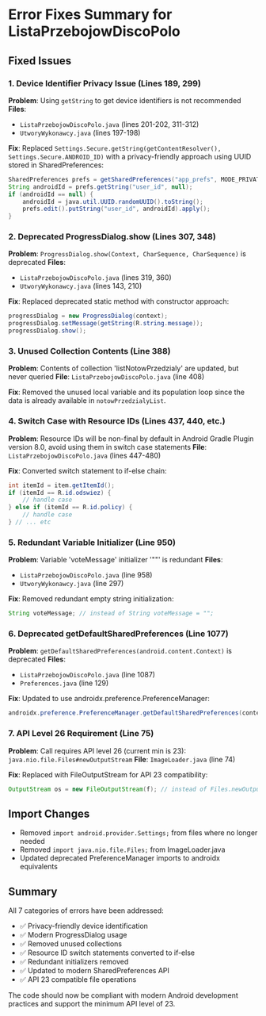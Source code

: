 # Error Fixes Summary for ListaPrzebojowDiscoPolo

## Fixed Issues

### 1. Device Identifier Privacy Issue (Lines 189, 299)
**Problem**: Using `getString` to get device identifiers is not recommended
**Files**: 
- `ListaPrzebojowDiscoPolo.java` (lines 201-202, 311-312)
- `UtworyWykonawcy.java` (lines 197-198)

**Fix**: Replaced `Settings.Secure.getString(getContentResolver(), Settings.Secure.ANDROID_ID)` with a privacy-friendly approach using UUID stored in SharedPreferences:
```java
SharedPreferences prefs = getSharedPreferences("app_prefs", MODE_PRIVATE);
String androidId = prefs.getString("user_id", null);
if (androidId == null) {
    androidId = java.util.UUID.randomUUID().toString();
    prefs.edit().putString("user_id", androidId).apply();
}
```

### 2. Deprecated ProgressDialog.show (Lines 307, 348)
**Problem**: `ProgressDialog.show(Context, CharSequence, CharSequence)` is deprecated
**Files**: 
- `ListaPrzebojowDiscoPolo.java` (lines 319, 360)
- `UtworyWykonawcy.java` (lines 143, 210)

**Fix**: Replaced deprecated static method with constructor approach:
```java
progressDialog = new ProgressDialog(context);
progressDialog.setMessage(getString(R.string.message));
progressDialog.show();
```

### 3. Unused Collection Contents (Line 388)
**Problem**: Contents of collection 'listNotowPrzedzialy' are updated, but never queried
**File**: `ListaPrzebojowDiscoPolo.java` (line 408)

**Fix**: Removed the unused local variable and its population loop since the data is already available in `notowPrzedzialyList`.

### 4. Switch Case with Resource IDs (Lines 437, 440, etc.)
**Problem**: Resource IDs will be non-final by default in Android Gradle Plugin version 8.0, avoid using them in switch case statements
**File**: `ListaPrzebojowDiscoPolo.java` (lines 447-480)

**Fix**: Converted switch statement to if-else chain:
```java
int itemId = item.getItemId();
if (itemId == R.id.odswiez) {
    // handle case
} else if (itemId == R.id.policy) {
    // handle case
} // ... etc
```

### 5. Redundant Variable Initializer (Line 950)
**Problem**: Variable 'voteMessage' initializer '""' is redundant
**Files**:
- `ListaPrzebojowDiscoPolo.java` (line 958)
- `UtworyWykonawcy.java` (line 297)

**Fix**: Removed redundant empty string initialization:
```java
String voteMessage; // instead of String voteMessage = "";
```

### 6. Deprecated getDefaultSharedPreferences (Line 1077)
**Problem**: `getDefaultSharedPreferences(android.content.Context)` is deprecated
**Files**:
- `ListaPrzebojowDiscoPolo.java` (line 1087)
- `Preferences.java` (line 129)

**Fix**: Updated to use androidx.preference.PreferenceManager:
```java
androidx.preference.PreferenceManager.getDefaultSharedPreferences(context)
```

### 7. API Level 26 Requirement (Line 75)
**Problem**: Call requires API level 26 (current min is 23): `java.nio.file.Files#newOutputStream`
**File**: `ImageLoader.java` (line 74)

**Fix**: Replaced with FileOutputStream for API 23 compatibility:
```java
OutputStream os = new FileOutputStream(f); // instead of Files.newOutputStream(f.toPath())
```

## Import Changes
- Removed `import android.provider.Settings;` from files where no longer needed
- Removed `import java.nio.file.Files;` from ImageLoader.java
- Updated deprecated PreferenceManager imports to androidx equivalents

## Summary
All 7 categories of errors have been addressed:
- ✅ Privacy-friendly device identification
- ✅ Modern ProgressDialog usage
- ✅ Removed unused collections
- ✅ Resource ID switch statements converted to if-else
- ✅ Redundant initializers removed
- ✅ Updated to modern SharedPreferences API
- ✅ API 23 compatible file operations

The code should now be compliant with modern Android development practices and support the minimum API level of 23.